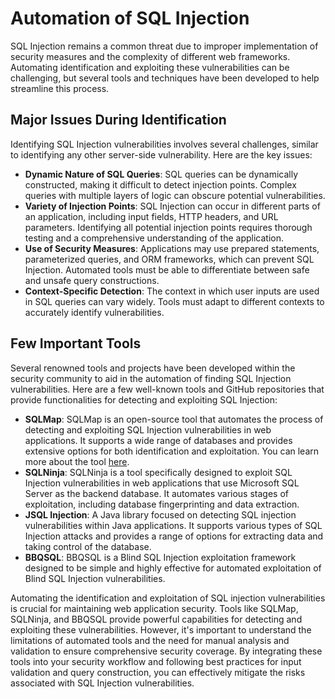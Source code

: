 # Automation of SQL Injection

SQL Injection remains a common threat due to improper implementation of security measures and the complexity of different web frameworks. Automating identification and exploiting these vulnerabilities can be challenging, but several tools and techniques have been developed to help streamline this process.

## Major Issues During Identification

Identifying SQL Injection vulnerabilities involves several challenges, similar to identifying any other server-side vulnerability. Here are the key issues:

- **Dynamic Nature of SQL Queries**: SQL queries can be dynamically constructed, making it difficult to detect injection points. Complex queries with multiple layers of logic can obscure potential vulnerabilities.
- **Variety of Injection Points**: SQL Injection can occur in different parts of an application, including input fields, HTTP headers, and URL parameters. Identifying all potential injection points requires thorough testing and a comprehensive understanding of the application.
- **Use of Security Measures**: Applications may use prepared statements, parameterized queries, and ORM frameworks, which can prevent SQL Injection. Automated tools must be able to differentiate between safe and unsafe query constructions.
- **Context-Specific Detection**: The context in which user inputs are used in SQL queries can vary widely. Tools must adapt to different contexts to accurately identify vulnerabilities.

## Few Important Tools

Several renowned tools and projects have been developed within the security community to aid in the automation of finding SQL Injection vulnerabilities. Here are a few well-known tools and GitHub repositories that provide functionalities for detecting and exploiting SQL Injection:

- **SQLMap**: SQLMap is an open-source tool that automates the process of detecting and exploiting SQL Injection vulnerabilities in web applications. It supports a wide range of databases and provides extensive options for both identification and exploitation. You can learn more about the tool [here](https://github.com/sqlmapproject/sqlmap).
- **SQLNinja**: SQLNinja is a tool specifically designed to exploit SQL Injection vulnerabilities in web applications that use Microsoft SQL Server as the backend database. It automates various stages of exploitation, including database fingerprinting and data extraction.
- **JSQL Injection**: A Java library focused on detecting SQL injection vulnerabilities within Java applications. It supports various types of SQL Injection attacks and provides a range of options for extracting data and taking control of the database.
- **BBQSQL**: BBQSQL is a Blind SQL Injection exploitation framework designed to be simple and highly effective for automated exploitation of Blind SQL Injection vulnerabilities.

Automating the identification and exploitation of SQL injection vulnerabilities is crucial for maintaining web application security. Tools like SQLMap, SQLNinja, and BBQSQL provide powerful capabilities for detecting and exploiting these vulnerabilities. However, it's important to understand the limitations of automated tools and the need for manual analysis and validation to ensure comprehensive security coverage. By integrating these tools into your security workflow and following best practices for input validation and query construction, you can effectively mitigate the risks associated with SQL Injection vulnerabilities.